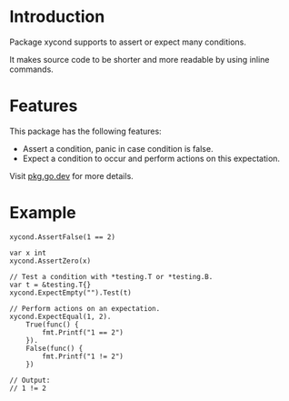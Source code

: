 # Introduction

Package xycond supports to assert or expect many conditions.

It makes source code to be shorter and more readable by using inline commands.

# Features

This package has the following features:

-   Assert a condition, panic in case condition is false.
-   Expect a condition to occur and perform actions on this expectation.

Visit [pkg.go.dev](https://pkg.go.dev/github.com/xybor/xyplatform/xycond) for
more details.

# Example

```golang
xycond.AssertFalse(1 == 2)

var x int
xycond.AssertZero(x)

// Test a condition with *testing.T or *testing.B.
var t = &testing.T{}
xycond.ExpectEmpty("").Test(t)

// Perform actions on an expectation.
xycond.ExpectEqual(1, 2).
	True(func() {
		fmt.Printf("1 == 2")
	}).
	False(func() {
		fmt.Printf("1 != 2")
	})

// Output:
// 1 != 2
```
